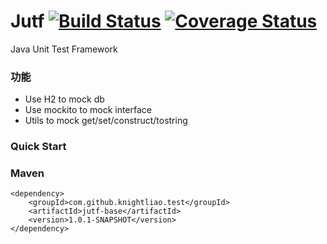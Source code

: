 Jutf [![Build Status](https://travis-ci.org/knightliao/jutf.svg?branch=master)](https://travis-ci.org/knightliao/jutf) [![Coverage Status](https://coveralls.io/repos/github/knightliao/jutf/badge.svg?branch=master)](https://coveralls.io/github/knightliao/jutf?branch=master)
=======

Java Unit Test Framework 
 
### 功能

- Use H2 to mock db
- Use mockito to mock interface 
- Utils to mock get/set/construct/tostring

### Quick Start



### Maven

    <dependency>
        <groupId>com.github.knightliao.test</groupId>
        <artifactId>jutf-base</artifactId>
        <version>1.0.1-SNAPSHOT</version>
    </dependency>